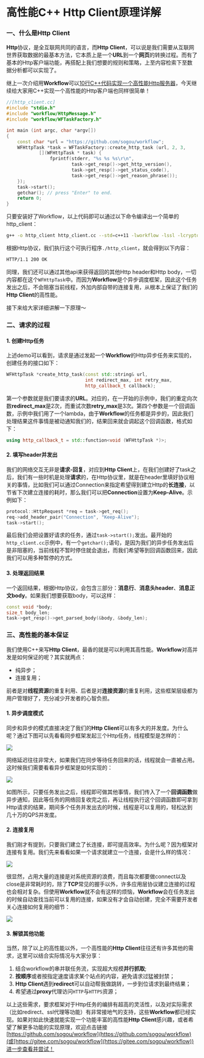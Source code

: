 # 高性能C++ Http Client原理详解

### 一、什么是Http Client

**Http**协议，是全互联网共同的语言，而**Http Client**，可以说是我们需要从互联网世界获取数据的最基本方法，它本质上是一个**URL**到一个**网页**的转换过程。而有了基本的Http客户端功能，再搭配上我们想要的规则和策略，上至内容检索下至数据分析都可以实现了。

继上一次介绍用**Workflow**可以[10行C++代码实现一个高性能Http服务器](https://xie.infoq.cn/article/0857c56574f5a40dd67de887e)，今天继续给大家用C++实现一个高性能的Http客户端也同样很简单！

```cpp
//[http_client.cc]
#include "stdio.h"
#include "workflow/HttpMessage.h"
#include "workflow/WFTaskFactory.h"

int main (int argc, char *argv[])
{
    const char *url = "https://github.com/sogou/workflow";
    WFHttpTask *task = WFTaskFactory::create_http_task (url, 2, 3,
            [](WFHttpTask * task) { 
                fprintf(stderr, "%s %s %s\r\n",
                        task->get_resp()->get_http_version(),
                        task->get_resp()->get_status_code(),
                        task->get_resp()->get_reason_phrase());
    });
    task->start();
    getchar(); // press "Enter" to end.
    return 0;
}
```
只要安装好了Workflow，以上代码即可以通过以下命令编译出一个简单的http_client：
```sh
g++ -o http_client http_client.cc --std=c++11 -lworkflow -lssl -lcrypto -lpthread
```
根据Http协议，我们执行这个可执行程序`./http_client`，就会得到以下内容：
```sh
HTTP/1.1 200 OK
```
同理，我们还可以通过其他api来获得返回的其他Http header和Http body，一切内容都在这个`WFHttpTask`中。而因为**Workflow**是个异步调度框架，因此这个任务发出之后，不会阻塞当前线程，外加内部自带的连接复用，从根本上保证了我们的**Http Client**的高性能。

接下来给大家详细讲解一下原理～

### 二、请求的过程

#### 1. 创建Http任务

上述demo可以看到，请求是通过发起一个**Workflow**的Http异步任务来实现的，创建任务的接口如下：
```cpp
WFHttpTask *create_http_task(const std::string& url,
                             int redirect_max, int retry_max,
                             http_callback_t callback);
```
第一个参数就是我们要请求的**URL**。对应的，在一开始的示例中，我们的重定向次数**redirect_max**是2次，而重试次数**retry_max**是3次。第四个参数是一个回调函数，示例中我们用了一个lambda，由于**Workflow**的任务都是异步的，因此我们处理结果这件事情是被动通知我们的，结果回来就会调起这个回调函数，格式如下：
```cpp
using http_callback_t = std::function<void (WFHttpTask *)>;
```

#### 2. 填写header并发出

我们的网络交互无非是**请求-回复**，对应到**Http Client**上，在我们创建好了task之后，我们有一些时机是处理**请求**的，在Http协议里，就是在header里填好协议相关的事情，比如我们可以通过Connection来指定希望得到建立Http的**长连接**，以节省下次建立连接的耗时，那么我们可以把**Connection**设置为**Keep-Alive**。示例如下：
```cpp
protocol::HttpRequest *req = task->get_req();
req->add_header_pair("Connection", "Keep-Alive");
task->start();
```
最后我们会把设置好请求的任务，通过`task->start();`发出。最开始的`http_client.cc`示例中，有一个`getchar();`语句，是因为我们的异步任务发出后是非阻塞的，当前线程不暂时停住就会退出，而我们希望等到回调函数回来，因此我们可以用多种暂停的方式。

#### 3. 处理返回结果

一个返回结果，根据Http协议，会包含三部分：**消息行**、**消息头header**、**消息正文body**。如果我们想要获取body，可以这样：
```cpp
const void *body;
size_t body_len;
task->get_resp()->get_parsed_body(&body, &body_len); 
```

### 三、高性能的基本保证

我们使用C++来写**Http Client**，最香的就是可以利用其高性能。**Workflow**对高并发是如何保证的呢？其实就两点：
- 纯异步；
- 连接复用；

前者是对**线程资源**的重复利用、后者是对**连接资源**的重复利用，这些框架层级都为用户管理好了，充分减少开发者的心智负担。

#### 1. 异步调度模式
同步和异步的模式直接决定了我们的**Http Client**可以有多大的并发度。为什么呢？通过下图可以先看看同步框架发起三个Http任务，线程模型是怎样的：

<img src="https://raw.githubusercontent.com/wiki/holmes1412/holmes1412/spider-sync-threads-model.png">

网络延迟往往非常大，如果我们在同步等待任务回来的话，线程就会一直被占用。这时候我们需要看看异步框架是如何实现的：

<img src="https://raw.githubusercontent.com/wiki/holmes1412/holmes1412/spider-async-thread-model.png">

如图所示，只要任务发出之后，线程即可做其他事情，我们传入了一个**回调函数**做异步通知，因此等任务的网络回复收完之后，再让线程执行这个回调函数即可拿到Http请求的结果，期间多个任务并发出去的时候，线程是可以复用的，轻松达到几十万的QPS并发度。

#### 2. 连接复用

我们刚才有提到，只要我们建立了长连接，即可提高效率。为什么呢？因为框架对连接有复用。我们先来看看如果一个请求就建立一个连接，会是什么样的情况：

<img src="https://raw.githubusercontent.com/wiki/holmes1412/holmes1412/spider-traditional-connection-model.png">

很显然，占用大量的连接是对系统资源的浪费，而且每次都要做connect以及close是非常耗时的，除了**TCP**常见的握手以外，许多应用层协议建立连接的过程也会相对复杂。但使用**Workflow**就不会有这样的烦恼，**Workflow**会在任务发出的时候自动查找当前可以复用的连接，如果没有才会自动创建，完全不需要开发者关心连接如何复用的细节：

<img src="https://raw.githubusercontent.com/wiki/holmes1412/holmes1412/spider-reuse-connection-model.png">

#### 3. 解锁其他功能

当然，除了以上的高性能以外，一个高性能的**Http Client**往往还有许多其他的需求，这里可以结合实际情况与大家分享：
1. 结合workflow的串并联任务流，实现超大规模**并行抓取**;
2. **按顺序**或者按指定速度请求某个站点的内容，避免请求过猛被封禁；
3. **Http Client**遇到**redirect**可以自动帮我做跳转，一步到位请求到最终结果；
4. 希望通过**proxy**代理访问`HTTP`与`HTTPS`资源；

以上这些需求，要求框架对于Http任务的编排有超高的灵活性，以及对实际需求（比如redirect、ssl代理等功能）有非常接地气的支持，这些**Workflow**都已经实现。如果对如此快速就能实现一个功能丰富的高性能**Http Client**感兴趣，或者希望了解更多功能的实现原理，欢迎点击链接[https://github.com/sogou/workflow](https://github.com/sogou/workflow)(或[https://gitee.com/sogou/workflow](https://gitee.com/sogou/workflow))进一步查看并尝试！

